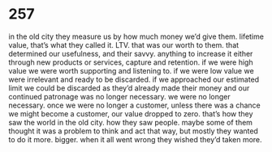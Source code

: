 # 257

in the old city they measure us by how much money we’d give them. lifetime value, that’s what they called it. LTV. that was our worth to them. that determined our usefulness, and their savvy. anything to increase it either through new products or services, capture and retention. if we were high value we were worth supporting and listening to. if we were low value we were irrelevant and ready to be discarded. if we approached our estimated limit we could be discarded as they’d already made their money and our continued patronage was no longer necessary. we were no longer necessary. once we were no longer a customer, unless there was a chance we might become a customer, our value dropped to zero. that’s how they saw the world in the old city. how they saw people. maybe some of them thought it was a problem to think and act that way, but mostly they wanted to do it more. bigger. when it all went wrong they wished they’d taken more. 
